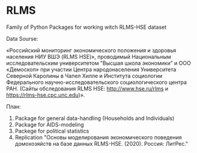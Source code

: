 # RLMS
Family of Python Packages for working witch RLMS-HSE dataset 

Data Sourse:

«Российский мониторинг экономического положения и здоровья населения НИУ ВШЭ (RLMS HSE)», проводимый Национальным исследовательским университетом  "Высшая школа экономики" и ООО «Демоскоп» при участии Центра народонаселения Университета Северной Каролины в Чапел Хилле и Института социологии Федерального научно-исследовательского социологического центра РАН. (Сайты обследования RLMS HSE: http://www.hse.ru/rlms и https://rlms-hse.cpc.unc.edu)».

План:
1. Package for general data-handling (Households and Individuals)
2. Package for AIDS-modeling
3. Packege for political statistics
4. Replication "Основы моделирования экономического поведения домохозяйств на базе данных RLMS-HSE. (2020). Россия: ЛитРес."
